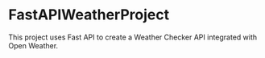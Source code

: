 # FastAPIWeatherProject
This project uses Fast API to create a Weather Checker API integrated with Open Weather.
